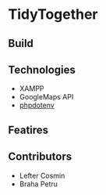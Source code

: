 # TidyTogether

## Build

## Technologies

- XAMPP
- GoogleMaps API
- [phpdotenv](https://github.com/vlucas/phpdotenv)

## Featires

## Contributors

- Lefter Cosmin
- Braha Petru
